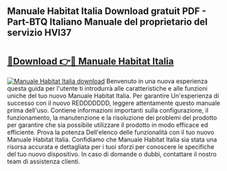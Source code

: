 ## Manuale Habitat Italia Download gratuit PDF - Part-BTQ Italiano Manuale del proprietario del servizio HVl37

# <h2><a href="http://dfchaq.blite.top/?on=Manuale+Habitat+Italia">🔗Download 👉🔴 Manuale Habitat Italia</a></h2>

[![Manuale Habitat Italia download](https://i.imgur.com/lujVjoI.png)](http://dfchaq.blite.top/?on=Manuale+Habitat+Italia)
Benvenuto in una nuova esperienza questa guida per l'utente ti introdurrà alle caratteristiche e alle funzioni uniche del tuo nuovo Manuale Habitat Italia. Per garantire Un'esperienza di successo con il nuovo REDDDDDDD, leggere attentamente questo manuale prima dell'uso. Contiene informazioni importanti sulla configurazione, il funzionamento, la manutenzione e la risoluzione dei problemi del prodotto per garantire che sia possibile utilizzare il prodotto in modo efficace ed efficiente. Prova la potenza Dell'elenco delle funzionalità con il tuo nuovo Manuale Habitat Italia. Confidiamo che Manuale Habitat Italia sia stata una risorsa accurata e dettagliata per i tuoi sforzi per conoscere le specifiche del tuo nuovo dispositivo. In caso di domande o dubbi, contattare il nostro team di assistenza clienti.
